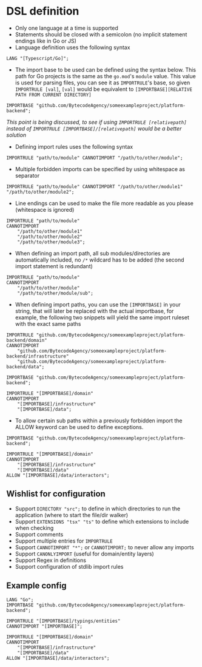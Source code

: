# DSL definition

* Only one language at a time is supported
* Statements should be closed with a semicolon (no implicit statement endings like in Go or JS)
* Language definition uses the following syntax

```
LANG "[Typescript/Go]";
```

* The import base to be used can be defined using the syntax below. This path for Go projects is the same as the `go.mod`'s `module` value. This value is used for parsing files, you can see it as `IMPORTRULE`'s base, so given `IMPORTRULE [val]`, `[val]` would be equivalent to `[IMPORTBASE][RELATIVE PATH FROM CURRENT DIRECTORY]`

```
IMPORTBASE "github.com/BytecodeAgency/someexampleproject/platform-backend";
```

_This point is being discussed, to see if using `IMPORTRULE [relativepath]` instead of `IMPORTRULE [IMPORTBASE]/[relativepath]` would be a better solution_

* Defining import rules uses the following syntax

```
IMPORTRULE "path/to/module" CANNOTIMPORT "/path/to/other/module";
```

* Multiple forbidden imports can be specified by using whitespace as separator

```
IMPORTRULE "path/to/module" CANNOTIMPORT "/path/to/other/module1" "/path/to/other/module2";
```
* Line endings can be used to make the file more readable as you please (whitespace is ignored)

```
IMPORTRULE "path/to/module"
CANNOTIMPORT
    "/path/to/other/module1"
    "/path/to/other/module2"
    "/path/to/other/module3";
```

* When defining an import path, all sub modules/directories are automatically included, no `/*` wildcard has to be added (the second import statement is redundant)

```
IMPORTRULE "path/to/module"
CANNOTIMPORT
    "/path/to/other/module"
    "/path/to/other/module/sub";
```

* When defining import paths, you can use the `[IMPORTBASE]` in your string, that will later be replaced with the actual importbase, for example, the following two snippets will yield the same import ruleset with the exact same paths

```
IMPORTRULE "github.com/BytecodeAgency/someexampleproject/platform-backend/domain"
CANNOTIMPORT
    "github.com/BytecodeAgency/someexampleproject/platform-backend/infrastructure"
    "github.com/BytecodeAgency/someexampleproject/platform-backend/data";
```

```
IMPORTBASE "github.com/BytecodeAgency/someexampleproject/platform-backend";

IMPORTRULE "[IMPORTBASE]/domain"
CANNOTIMPORT
    "[IMPORTBASE]/infrastructure"
    "[IMPORTBASE]/data";
```

* To allow certain sub paths within a previously forbidden import the ALLOW keyword can be used to define exceptions.

```
IMPORTBASE "github.com/BytecodeAgency/someexampleproject/platform-backend";

IMPORTRULE "[IMPORTBASE]/domain"
CANNOTIMPORT
    "[IMPORTBASE]/infrastructure"
    "[IMPORTBASE]/data"
ALLOW "[IMPORTBASE]/data/interactors";
```

## Wishlist for configuration

* Support `DIRECTORY "src";` to define in which directories to run the application (where to start the file/dir walker)
* Support `EXTENSIONS "tsx" "ts"` to define which extensions to include when checking
* Support comments
* Support multiple entries for `IMPORTRULE`
* Support `CANNOTIMPORT "*";` or `CANNOTIMPORT;` to never allow any imports
* Support `CANONLYIMPORT` (useful for domain/entity layers)
* Support Regex in definitions
* Support configuration of stdlib import rules

## Example config

```
LANG "Go";
IMPORTBASE "github.com/BytecodeAgency/someexampleproject/platform-backend";

IMPORTRULE "[IMPORTBASE]/typings/entities"
CANNOTIMPORT "[IMPORTBASE]";

IMPORTRULE "[IMPORTBASE]/domain"
CANNOTIMPORT
    "[IMPORTBASE]/infrastructure"
    "[IMPORTBASE]/data"
ALLOW "[IMPORTBASE]/data/interactors";
```
